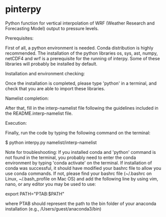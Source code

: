 # pinterpy
Python function for vertical interpolation of WRF (Weather Research and Forecasting Model) output to pressure levels.

Prerequisites:

First of all, a python environment is needed. Conda distribution is highly recommended. The installation of the python libraries os, sys, ast, numpy, netCDF4 and wrf is a prerequisite for the running of interpy. Some of these libraries will probably be installed by default.

Installation and environment checking:

Once the installation is completed, please type 'python' in a terminal, and check that you are able to import these libraries. 

Namelist completion:

After that, fill in the interp-namelist file following the guidelines included in the README.interp-namelist file. 

Execution:

Finally, run the code by typing the following command on the terminal:

$ python interpy.py namelist/interp-namelist 

Note for troubleshooting: If you installed conda and 'python' command is not found in the terminal, you probably need to enter the conda environment by typing 'conda activate' on the terminal. If installation of conda was successful, it should have modified your bashrc file to allow you use conda commands. If not, please find your bashrc file (~/.bashrc on Linux, ~/.bash_profile on Mac OS) and add the following line by using vim, nano, or any editor you may be used to use:

export PATH="PTAB:$PATH"

where PTAB should represent the path to the bin folder of your anaconda installation (e.g., /Users/guest/anaconda3/bin)
